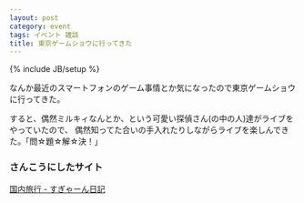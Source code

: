 ```yaml
---
layout: post
category: event
tags: イベント 雑談
title: 東京ゲームショウに行ってきた
---
```

{% include JB/setup %}

なんか最近のスマートフォンのゲーム事情とか気になったので東京ゲームショウに行ってきた。

すると、偶然ミルキィなんとか、という可愛い探偵さん(の中の人)達がライブをやっていたので、
偶然知ってた合いの手入れたりしながらライブを楽しんできた。「問☆題☆解☆決！」

### さんこうにしたサイト
[国内旅行 - すぎゃーん日記](http://blog.sugyan.com/entry/2012/07/24/002734)
